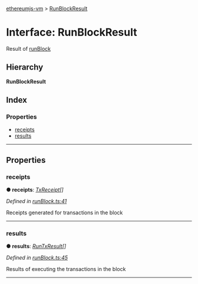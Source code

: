 [ethereumjs-vm](../README.md) > [RunBlockResult](../interfaces/runblockresult.md)

# Interface: RunBlockResult

Result of [runBlock](../classes/vm.md#runblock)

## Hierarchy

**RunBlockResult**

## Index

### Properties

* [receipts](runblockresult.md#receipts)
* [results](runblockresult.md#results)

---

## Properties

<a id="receipts"></a>

###  receipts

**● receipts**: *[TxReceipt](txreceipt.md)[]*

*Defined in [runBlock.ts:41](https://github.com/ethereumjs/ethereumjs-vm/blob/3e1633c/lib/runBlock.ts#L41)*

Receipts generated for transactions in the block

___
<a id="results"></a>

###  results

**● results**: *[RunTxResult](runtxresult.md)[]*

*Defined in [runBlock.ts:45](https://github.com/ethereumjs/ethereumjs-vm/blob/3e1633c/lib/runBlock.ts#L45)*

Results of executing the transactions in the block

___

